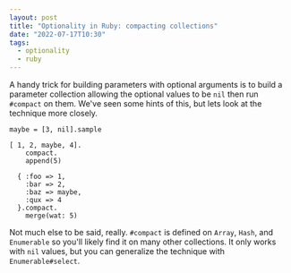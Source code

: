 ```yaml
---
layout: post
title: "Optionality in Ruby: compacting collections"
date: "2022-07-17T10:30"
tags: 
  - optionality
  - ruby
---
```


A handy trick for building parameters with optional arguments is to
build a parameter collection allowing the optional values to be `nil` then run
`#compact` on them. We've seen some hints of this, but lets look at the
technique more closely.

    maybe = [3, nil].sample
    
    [ 1, 2, maybe, 4].
        compact.
        append(5)
    
      { :foo => 1,
        :bar => 2,
        :baz => maybe,
        :qux => 4
      }.compact.
        merge(wat: 5)

Not much else to be said, really. `#compact` is defined on `Array`,
`Hash`, and `Enumerable` so you'll likely find it on many other
collections. It only works with `nil` values, but you can generalize
the technique with `Enumerable#select`.

